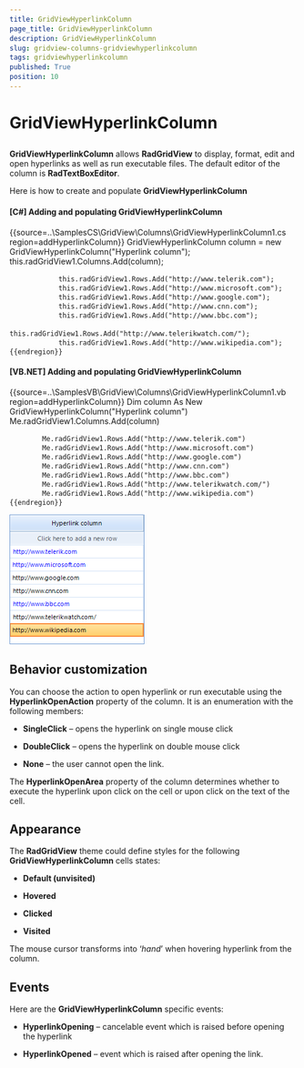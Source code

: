 ```yaml
---
title: GridViewHyperlinkColumn
page_title: GridViewHyperlinkColumn
description: GridViewHyperlinkColumn
slug: gridview-columns-gridviewhyperlinkcolumn
tags: gridviewhyperlinkcolumn
published: True
position: 10
---
```


# GridViewHyperlinkColumn



## 

__GridViewHyperlinkColumn__ allows __RadGridView__ to display,
        	format, edit and open hyperlinks as well as run executable files. The default
        	editor of the column is __RadTextBoxEditor__.
        

Here is how to create and populate __GridViewHyperlinkColumn__

#### __[C#] Adding and populating GridViewHyperlinkColumn__

{{source=..\SamplesCS\GridView\Columns\GridViewHyperlinkColumn1.cs region=addHyperlinkColumn}}
	            GridViewHyperlinkColumn column = new GridViewHyperlinkColumn("Hyperlink column");
	            this.radGridView1.Columns.Add(column);
	            
	            this.radGridView1.Rows.Add("http://www.telerik.com");
	            this.radGridView1.Rows.Add("http://www.microsoft.com");
	            this.radGridView1.Rows.Add("http://www.google.com");
	            this.radGridView1.Rows.Add("http://www.cnn.com");
	            this.radGridView1.Rows.Add("http://www.bbc.com");
	            this.radGridView1.Rows.Add("http://www.telerikwatch.com/");
	            this.radGridView1.Rows.Add("http://www.wikipedia.com");
	{{endregion}}



#### __[VB.NET] Adding and populating GridViewHyperlinkColumn__

{{source=..\SamplesVB\GridView\Columns\GridViewHyperlinkColumn1.vb region=addHyperlinkColumn}}
	        Dim column As New GridViewHyperlinkColumn("Hyperlink column")
	        Me.radGridView1.Columns.Add(column)
	
	        Me.radGridView1.Rows.Add("http://www.telerik.com")
	        Me.radGridView1.Rows.Add("http://www.microsoft.com")
	        Me.radGridView1.Rows.Add("http://www.google.com")
	        Me.radGridView1.Rows.Add("http://www.cnn.com")
	        Me.radGridView1.Rows.Add("http://www.bbc.com")
	        Me.radGridView1.Rows.Add("http://www.telerikwatch.com/")
	        Me.radGridView1.Rows.Add("http://www.wikipedia.com")
	{{endregion}}

![gridview-columns-gridviewhyperlinkcolumn 001](images/gridview-columns-gridviewhyperlinkcolumn001.png)

## Behavior customization

You can choose the action to open hyperlink or run executable using the
        	__HyperlinkOpenAction__ property of the column. It is 
        	an enumeration with the following members:
        

* __SingleClick__ – opens the hyperlink on single mouse click

* __DoubleClick__ – opens the hyperlink on double mouse click 

* __None__ – the user cannot open the link.

The __HyperlinkOpenArea__ property of the column determines whether
        	to execute the hyperlink upon click on the cell or upon click on the text of the cell.
        

## Appearance

The __RadGridView__ theme could define 
        	styles for the following __GridViewHyperlinkColumn__ cells states:
        

* __Default (unvisited)__

* __Hovered__

* __Clicked__

* __Visited__

The mouse cursor transforms into ‘*hand*’ when hovering 
			hyperlink from the column. 
		

## Events

Here are the __GridViewHyperlinkColumn__ specific events:

* __HyperlinkOpening__ – cancelable event which is raised before opening the hyperlink

* __HyperlinkOpened__ – event which is raised after opening the link.
